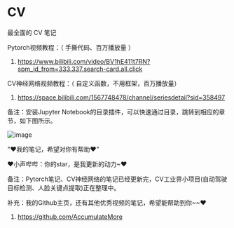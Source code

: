 # CV

最全面的 CV 笔记

Pytorch视频教程：（ 手撕代码、百万播放量 ）

1. https://www.bilibili.com/video/BV1hE411t7RN?spm_id_from=333.337.search-card.all.click

CV神经网络视频教程：（ 自定义函数，不用框架，百万播放量）

1. https://space.bilibili.com/1567748478/channel/seriesdetail?sid=358497

备注：安装Jupyter Notebook的目录插件，可以快速通过目录，跳转到相应的章节，如下图所示。

![image](https://user-images.githubusercontent.com/60348867/183232189-a91e06e7-0a3c-411b-ad10-5ea72868627d.png)

"♥我的笔记，希望对你有帮助♥"

♥小声哔哔：你的star，是我更新的动力~♥

备注：Pytorch笔记、CV神经网络的笔记已经更新完，CV工业界小项目(自动驾驶目标检测、人脸关键点提取)正在整理中。

补充：我的Github主页，还有其他优秀视频的笔记，希望能帮助到你~~♥

1. https://github.com/AccumulateMore
